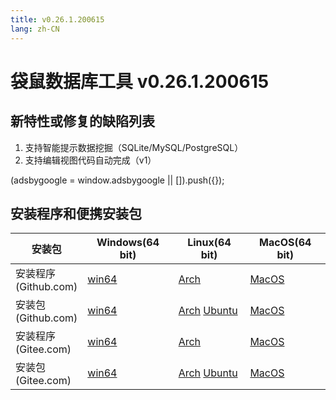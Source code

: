 ```yaml
---
title: v0.26.1.200615
lang: zh-CN
---
```


# 袋鼠数据库工具 v0.26.1.200615

## 新特性或修复的缺陷列表
1. 支持智能提示数据挖掘（SQLite/MySQL/PostgreSQL）
2. 支持编辑视图代码自动完成（v1）

<div>
    <script2 type="text/javascript" async="true" src="https://pagead2.googlesyndication.com/pagead/js/adsbygoogle.js" />
    <ins class="adsbygoogle"
        style="display:block; text-align:center;"
        data-ad-layout="in-article"
        data-ad-format="fluid"
        data-ad-client="ca-pub-3975819313740938"
        data-ad-slot="6760827895"></ins>
    <script2 type="text/javascript">
        (adsbygoogle = window.adsbygoogle || []).push({});
    </script2>
</div>


## 安装程序和便携安装包 <Badge text="链接已失效" type="warning"/>

| 安装包        | Windows(64 bit) | Linux(64 bit)   | MacOS(64 bit)   |
|-----------------|-----------------|-----------------|-----------------|
| 安装程序<br/>(Github.com) | [win64](https://github.com/dbkangaroo/kangaroo/releases/download/v0.26.1.200615/kangaroo_0.26.1.200615_AMD64.exe) | [Arch](https://github.com/dbkangaroo/kangaroo/releases/download/v0.26.1.200615/kangaroo-0.26.1.200615-1-x86_64.pkg.tar.xz) | [MacOS](https://github.com/dbkangaroo/kangaroo/releases/download/v0.26.1.200615/kangaroo_0.26.1.200615_macos.dmg) |
| 安装包<br/>(Github.com)  | [win64](https://github.com/dbkangaroo/kangaroo/releases/download/v0.26.1.200615/kangaroo_0.26.1.200615_AMD64.7z) | [Arch](https://github.com/dbkangaroo/kangaroo/releases/download/v0.26.1.200615/kangaroo_0.26.1.200615_arch.tar.gz) [Ubuntu](https://github.com/dbkangaroo/kangaroo/releases/download/v0.26.1.200615/kangaroo_0.26.1.200615_ubuntu.tar.gz) | [MacOS](https://github.com/dbkangaroo/kangaroo/releases/download/v0.26.1.200615/kangaroo_0.26.1.200615_macos.tar.gz) |
| 安装程序<br/>(Gitee.com) | [win64](https://gitee.com/dbkangaroo/kangaroo/attach_files/415203/download) | [Arch](https://gitee.com/dbkangaroo/kangaroo/attach_files/415200/download) | [MacOS](https://gitee.com/dbkangaroo/kangaroo/attach_files/415198/download) |
| 安装包<br/>(Gitee.com)  | [win64](https://gitee.com/dbkangaroo/kangaroo/attach_files/415201/download) | [Arch](https://gitee.com/dbkangaroo/kangaroo/attach_files/415202/download) [Ubuntu](https://gitee.com/dbkangaroo/kangaroo/attach_files/415199/download) | [MacOS](https://gitee.com/dbkangaroo/kangaroo/attach_files/415197/download) |